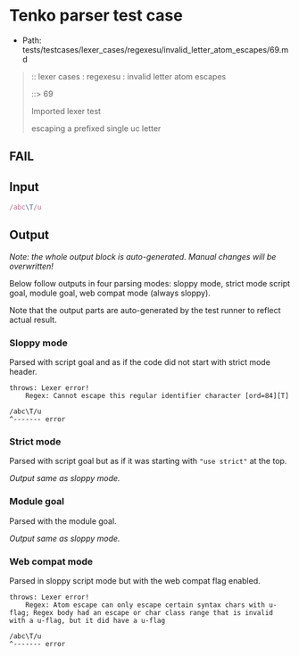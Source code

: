 # Tenko parser test case

- Path: tests/testcases/lexer_cases/regexesu/invalid_letter_atom_escapes/69.md

> :: lexer cases : regexesu : invalid letter atom escapes
>
> ::> 69
>
> Imported lexer test
>
> escaping a prefixed single uc letter

## FAIL

## Input

`````js
/abc\T/u
`````

## Output

_Note: the whole output block is auto-generated. Manual changes will be overwritten!_

Below follow outputs in four parsing modes: sloppy mode, strict mode script goal, module goal, web compat mode (always sloppy).

Note that the output parts are auto-generated by the test runner to reflect actual result.

### Sloppy mode

Parsed with script goal and as if the code did not start with strict mode header.

`````
throws: Lexer error!
    Regex: Cannot escape this regular identifier character [ord=84][T]

/abc\T/u
^------- error
`````

### Strict mode

Parsed with script goal but as if it was starting with `"use strict"` at the top.

_Output same as sloppy mode._

### Module goal

Parsed with the module goal.

_Output same as sloppy mode._

### Web compat mode

Parsed in sloppy script mode but with the web compat flag enabled.

`````
throws: Lexer error!
    Regex: Atom escape can only escape certain syntax chars with u-flag; Regex body had an escape or char class range that is invalid with a u-flag, but it did have a u-flag

/abc\T/u
^------- error
`````

